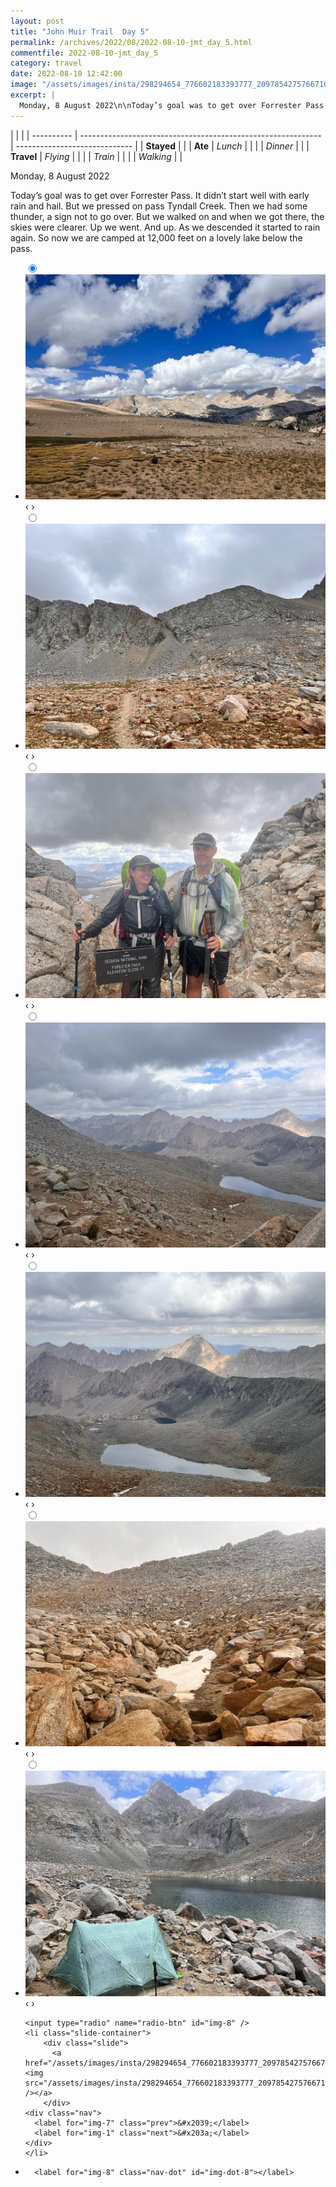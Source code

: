 ```yaml
---
layout: post
title: "John Muir Trail  Day 5"
permalink: /archives/2022/08/2022-08-10-jmt_day_5.html
commentfile: 2022-08-10-jmt_day_5
category: travel
date: 2022-08-10 12:42:00
image: "/assets/images/insta/298294654_776602183393777_2097854275766710553_n_18153249463249226.jpg"
excerpt: |
  Monday, 8 August 2022\n\nToday’s goal was to get over Forrester Pass. It didn’t start well with early rain and hail. But we pressed on pass Tyndall Creek. Then we had some thunder, a sign not to go over.  But we walked on and when we got there, the skies were clearer. Up we went. And up. As we descended it started to rain again. So now we are camped at 12,000 feet on a lovely lake below the pass.
---
```


|            |                                                              |
| ---------- | ------------------------------------------------------------ | ----------------------------- |
| **Stayed** |  |
| **Ate**    | _Lunch_                                                      |          |
|            | _Dinner_                                                     |          |
| **Travel** | _Flying_                                                     |          |
|            | _Train_                                                      |          |
|            | _Walking_                                                    |          |


Monday, 8 August 2022

Today’s goal was to get over Forrester Pass. It didn’t start well with early rain and hail. But we pressed on pass Tyndall Creek. Then we had some thunder, a sign not to go over.  But we walked on and when we got there, the skies were clearer. Up we went. And up. As we descended it started to rain again. So now we are camped at 12,000 feet on a lovely lake below the pass.


<ul class="slides">
    <input type="radio" name="radio-btn" id="img-1" checked="checked" />
    <li class="slide-container">
        <div class="slide">
          <a href="/assets/images/insta/298531253_470216024949395_1046323620785743532_n_17960887678889941.jpg"><img src="/assets/images/insta/298531253_470216024949395_1046323620785743532_n_17960887678889941.jpg" /></a>
        </div>
    <div class="nav">
      <label for="img-8" class="prev">&#x2039;</label>
      <label for="img-2" class="next">&#x203a;</label>
    </div>
    </li>
        <input type="radio" name="radio-btn" id="img-2"  />
    <li class="slide-container">
        <div class="slide">
          <a href="/assets/images/insta/298702032_367503908729501_812277050435629652_n_17945630135165200.jpg"><img src="/assets/images/insta/298702032_367503908729501_812277050435629652_n_17945630135165200.jpg" /></a>
        </div>
    <div class="nav">
      <label for="img-1" class="prev">&#x2039;</label>
      <label for="img-3" class="next">&#x203a;</label>
    </div>
    </li>
        <input type="radio" name="radio-btn" id="img-3"  />
    <li class="slide-container">
        <div class="slide">
          <a href="/assets/images/insta/298520345_2120719661433675_6361017142563979638_n_17951487044040597.jpg"><img src="/assets/images/insta/298520345_2120719661433675_6361017142563979638_n_17951487044040597.jpg" /></a>
        </div>
    <div class="nav">
      <label for="img-2" class="prev">&#x2039;</label>
      <label for="img-4" class="next">&#x203a;</label>
    </div>
    </li>
        <input type="radio" name="radio-btn" id="img-4"  />
    <li class="slide-container">
        <div class="slide">
          <a href="/assets/images/insta/298615466_1058438221508761_500933386419412107_n_17930349998425283.jpg"><img src="/assets/images/insta/298615466_1058438221508761_500933386419412107_n_17930349998425283.jpg" /></a>
        </div>
    <div class="nav">
      <label for="img-3" class="prev">&#x2039;</label>
      <label for="img-5" class="next">&#x203a;</label>
    </div>
    </li>
        <input type="radio" name="radio-btn" id="img-5"  />
    <li class="slide-container">
        <div class="slide">
          <a href="/assets/images/insta/298442467_798178744882315_4879420683025648628_n_17921839775420771.jpg"><img src="/assets/images/insta/298442467_798178744882315_4879420683025648628_n_17921839775420771.jpg" /></a>
        </div>
    <div class="nav">
      <label for="img-4" class="prev">&#x2039;</label>
      <label for="img-6" class="next">&#x203a;</label>
    </div>
    </li>
        <input type="radio" name="radio-btn" id="img-6"  />
    <li class="slide-container">
        <div class="slide">
          <a href="/assets/images/insta/298499742_454511746585488_2269127362870183102_n_17919617300462977.jpg"><img src="/assets/images/insta/298499742_454511746585488_2269127362870183102_n_17919617300462977.jpg" /></a>
        </div>
    <div class="nav">
      <label for="img-5" class="prev">&#x2039;</label>
      <label for="img-7" class="next">&#x203a;</label>
    </div>
    </li>
        <input type="radio" name="radio-btn" id="img-7"  />
    <li class="slide-container">
        <div class="slide">
          <a href="/assets/images/insta/298329121_406001064847728_7902866840599049545_n_18000359035477718.jpg"><img src="/assets/images/insta/298329121_406001064847728_7902866840599049545_n_18000359035477718.jpg" /></a>
        </div>
    <div class="nav">
      <label for="img-6" class="prev">&#x2039;</label>
      <label for="img-8" class="next">&#x203a;</label>
    </div>
    </li>
    
    <input type="radio" name="radio-btn" id="img-8" />
    <li class="slide-container">
        <div class="slide">
          <a href="/assets/images/insta/298294654_776602183393777_2097854275766710553_n_18153249463249226.jpg"><img src="/assets/images/insta/298294654_776602183393777_2097854275766710553_n_18153249463249226.jpg" /></a>
        </div>
    <div class="nav">
      <label for="img-7" class="prev">&#x2039;</label>
      <label for="img-1" class="next">&#x203a;</label>
    </div>
    </li>
			
<li class="nav-dots">
      <label for="img-1" class="nav-dot" id="img-dot-1"></label>
      <label for="img-2" class="nav-dot" id="img-dot-2"></label>
      <label for="img-3" class="nav-dot" id="img-dot-3"></label>
      <label for="img-4" class="nav-dot" id="img-dot-4"></label>
      <label for="img-5" class="nav-dot" id="img-dot-5"></label>
      <label for="img-6" class="nav-dot" id="img-dot-6"></label>
      <label for="img-7" class="nav-dot" id="img-dot-7"></label>

      <label for="img-8" class="nav-dot" id="img-dot-8"></label>

</li>
</ul>        
             

		